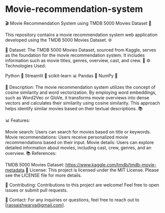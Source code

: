 # Movie-recommendation-system

🎬 Movie Recommendation System using TMDB 5000 Movies Dataset 🤖

This repository contains a movie recommendation system web application developed using the TMDB 5000 Movies Dataset. 🌐

📁 Dataset: The TMDB 5000 Movies Dataset, sourced from Kaggle, serves as the foundation for the movie recommendation system. It includes information such as movie titles, genres, overview, cast, and crew. 🎥
⚙️ Technologies Used:

Python 🐍
Streamlit 🚀
scikit-learn 📊
Pandas 🐼
NumPy 🔢

📝 Description: The movie recommendation system utilizes the concept of cosine similarity and word vectorization. By employing word embeddings, such as Word2Vec or GloVe, it transforms movie overviews into dense vectors and calculates their similarity using cosine similarity. This approach helps identify similar movies based on their textual descriptions. 📚

📊 Features:

Movie search: Users can search for movies based on title or keywords.
Movie recommendations: Users receive personalized movie recommendations based on their input.
Movie details: Users can explore detailed information about movies, including cast, crew, genres, and an overview.
📚 References:

TMDB 5000 Movies Dataset: https://www.kaggle.com/tmdb/tmdb-movie-metadata
📜 License: This project is licensed under the MIT License. Please see the LICENSE file for more details.

🤝 Contributing: Contributions to this project are welcome! Feel free to open issues or submit pull requests.

📧 Contact: For any inquiries or questions, feel free to reach out to [raosaishwarya@gmail.com].
